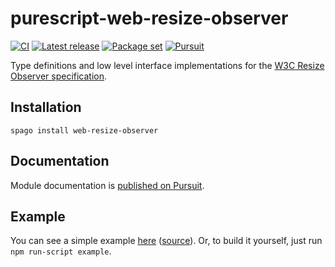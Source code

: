 # purescript-web-resize-observer

[![CI](https://github.com/nsaunders/purescript-web-resize-observer/workflows/CI/badge.svg?branch=master)](https://github.com/nsaunders/purescript-web-resize-observer/actions?query=workflow%3ACI+branch%3Amaster)
[![Latest release](http://img.shields.io/github/release/nsaunders/purescript-web-resize-observer.svg)](https://github.com/nsaunders/purescript-web-resize-observer/releases)
[![Package set](https://img.shields.io/endpoint?url=https://raw.githubusercontent.com/nsaunders/purescript-web-resize-observer/master/meta/registry-status.json)](https://github.com/purescript/registry)
[![Pursuit](https://pursuit.purescript.org/packages/purescript-web-resize-observer/badge)](https://pursuit.purescript.org/packages/purescript-web-resize-observer)

Type definitions and low level interface implementations for the [W3C Resize Observer specification](https://www.w3.org/TR/resize-observer-1/).

## Installation

`spago install web-resize-observer`

## Documentation

Module documentation is [published on Pursuit](http://pursuit.purescript.org/packages/purescript-web-resize-observer).

## Example

You can see a simple example [here](https://nsaunders.dev/purescript-web-resize-observer/example) ([source](example/Main.purs)). Or, to build it yourself, just run `npm run-script example`.
